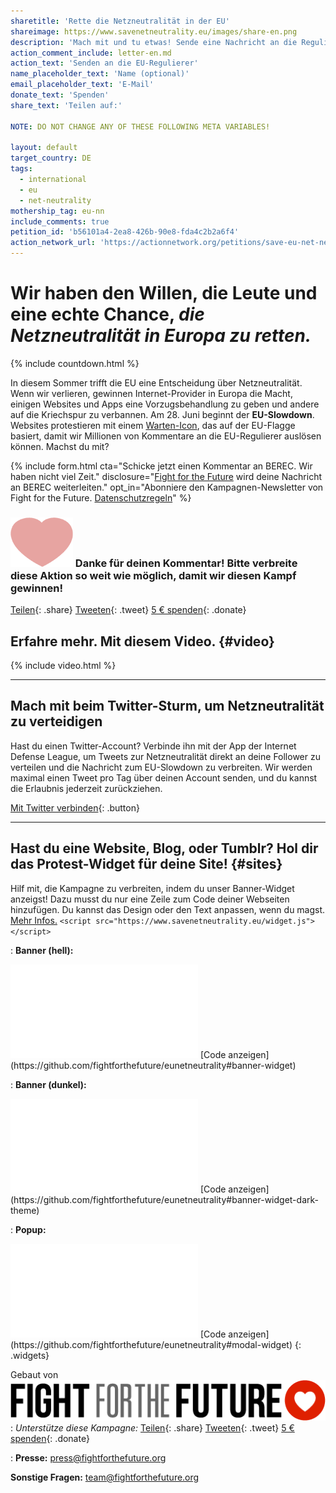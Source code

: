 ```yaml
---
sharetitle: 'Rette die Netzneutralität in der EU'
shareimage: https://www.savenetneutrality.eu/images/share-en.png
description: 'Mach mit und tu etwas! Sende eine Nachricht an die Regulierer.'
action_comment_include: letter-en.md
action_text: 'Senden an die EU-Regulierer'
name_placeholder_text: 'Name (optional)'
email_placeholder_text: 'E-Mail'
donate_text: 'Spenden'
share_text: 'Teilen auf:'

NOTE: DO NOT CHANGE ANY OF THESE FOLLOWING META VARIABLES!

layout: default
target_country: DE
tags:
  - international
  - eu
  - net-neutrality
mothership_tag: eu-nn
include_comments: true
petition_id: 'b56101a4-2ea8-426b-90e8-fda4c2b2a6f4'
action_network_url: 'https://actionnetwork.org/petitions/save-eu-net-neutrality'
---
```


# Wir haben **den Willen**, **die Leute** und **eine echte Chance**, _die Netzneutralität in Europa zu retten._

{% include countdown.html %}

In diesem Sommer trifft die EU eine Entscheidung über Netzneutralität. Wenn wir verlieren, gewinnen Internet-Provider in Europa die Macht, einigen Websites und Apps eine Vorzugsbehandlung zu geben und andere auf die Kriechspur zu verbannen. Am 28. Juni beginnt der **EU-Slowdown**. Websites protestieren mit einem [Warten-Icon](#sites), das auf der EU-Flagge basiert, damit wir Millionen von Kommentare an die EU-Regulierer auslösen können. Machst du mit?

{% include form.html
  cta="Schicke jetzt einen Kommentar an BEREC. Wir haben nicht viel Zeit."
  disclosure="[Fight for the Future](https://www.fightforthefuture.org) wird deine Nachricht an BEREC weiterleiten."
  opt_in="Abonniere den Kampagnen-Newsletter von Fight for the Future. [Datenschutzregeln](https://www.fightforthefuture.org/privacy)"
%}

### ![](/images/heart.png) Danke für deinen Kommentar! Bitte verbreite diese Aktion so weit wie möglich, damit wir diesen Kampf gewinnen!

[Teilen](https://www.facebook.com/sharer/sharer.php?u=http://www.savenetneutrality.eu){: .share}
[Tweeten](https://twitter.com/intent/tweet?text=http%3A%2F%2Fwww.savenetneutrality.eu){: .tweet}
[5 € spenden](https://donate.fightforthefuture.org/?tag=eu-nn){: .donate}

## Erfahre mehr. Mit diesem Video. {#video}

{% include video.html %}

----

## Mach mit beim Twitter-Sturm, um Netzneutralität zu verteidigen

Hast du einen Twitter-Account? Verbinde ihn mit der App der Internet Defense League, um Tweets zur Netzneutralität direkt an deine Follower zu verteilen und die Nachricht zum EU-Slowdown zu verbreiten. Wir werden maximal einen Tweet pro Tag über deinen Account senden, und du kannst die Erlaubnis jederzeit zurückziehen.

[Mit Twitter verbinden](#twitter){: .button}

----

## Hast du eine Website, Blog, oder Tumblr? Hol dir das Protest-Widget für deine Site! {#sites}

Hilf mit, die Kampagne zu verbreiten, indem du unser Banner-Widget anzeigst! Dazu musst du nur eine Zeile zum Code deiner Webseiten hinzufügen. Du kannst das Design oder den Text anpassen, wenn du magst. [Mehr Infos.](https://github.com/fightforthefuture/eunetneutrality#embed-the-widget-on-your-site) `<script src="https://www.savenetneutrality.eu/widget.js"></script>`

: **Banner (hell):**
  <iframe frameborder="0" src="/widget/banner/index.html#demo"></iframe>
  [Code anzeigen](https://github.com/fightforthefuture/eunetneutrality#banner-widget)

: **Banner (dunkel):**
  <iframe frameborder="0" src="/widget/banner/index.html#demo-dark"></iframe>
  [Code anzeigen](https://github.com/fightforthefuture/eunetneutrality#banner-widget-dark-theme)

: **Popup:**
  <iframe frameborder="0" src="/widget/modal/index.html#demo"></iframe>
  [Code anzeigen](https://github.com/fightforthefuture/eunetneutrality#modal-widget)
{: .widgets}

Gebaut von ![](/images/fftf-footer-logo.png)
: _Unterstütze diese Kampagne:_
  [Teilen](https://www.facebook.com/sharer/sharer.php?u=http://www.savenetneutrality.eu){: .share}
  [Tweeten](https://twitter.com/intent/tweet?text=http%3A%2F%2Fwww.savenetneutrality.eu){: .tweet}
  [5 € spenden](https://donate.fightforthefuture.org/?tag=eu-nn){: .donate}

: **Presse:** [press@fightforthefuture.org](mailto:press@fightforthefuture.org)

  **Sonstige Fragen:** [team@fightforthefuture.org](mailto:team@fightforthefuture.org)
